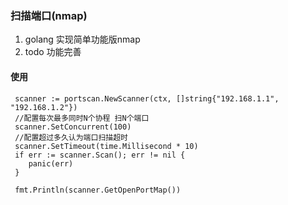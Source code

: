 ### 扫描端口(nmap)

1. golang 实现简单功能版nmap
2. todo 功能完善

#### 使用
```
 scanner := portscan.NewScanner(ctx, []string{"192.168.1.1", "192.168.1.2"})
 //配置每次最多同时N个协程 扫N个端口
 scanner.SetConcurrent(100)
 //配置超过多久认为端口扫描超时
 scanner.SetTimeout(time.Millisecond * 10)
 if err := scanner.Scan(); err != nil {
    panic(err)
 }
 
 fmt.Println(scanner.GetOpenPortMap())
 
```